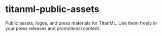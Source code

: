 # titanml-public-assets
Public assets, logos, and press materials for TitanML. Use them freely in your press releases and promotional content.
